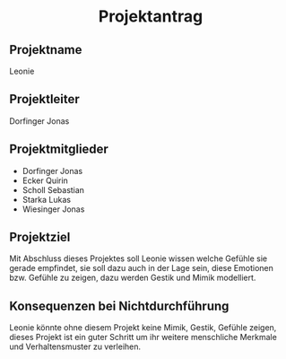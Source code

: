 # <center>Projektantrag</center>

## Projektname

Leonie

## Projektleiter

Dorfinger Jonas

## Projektmitglieder

- Dorfinger Jonas
- Ecker Quirin
- Scholl Sebastian
- Starka Lukas
- Wiesinger Jonas

## Projektziel

Mit Abschluss dieses Projektes soll Leonie wissen welche Gefühle sie gerade empfindet, sie soll dazu auch in der Lage sein, diese Emotionen bzw. Gefühle zu zeigen, dazu werden Gestik und Mimik modelliert.

## Konsequenzen bei Nichtdurchführung

Leonie könnte ohne diesem Projekt keine Mimik, Gestik, Gefühle zeigen, dieses Projekt ist ein guter Schritt um ihr weitere menschliche Merkmale und Verhaltensmuster zu verleihen.